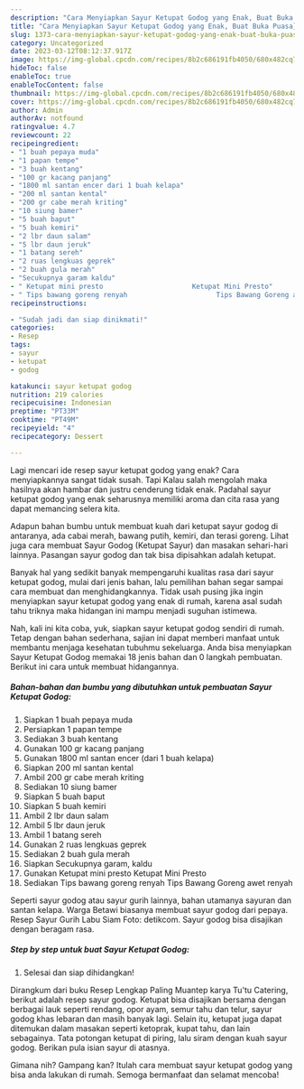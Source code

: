 ```yaml
---
description: "Cara Menyiapkan Sayur Ketupat Godog yang Enak, Buat Buka Puasa}"
title: "Cara Menyiapkan Sayur Ketupat Godog yang Enak, Buat Buka Puasa}"
slug: 1373-cara-menyiapkan-sayur-ketupat-godog-yang-enak-buat-buka-puasa
category: Uncategorized
date: 2023-03-12T08:12:37.917Z
image: https://img-global.cpcdn.com/recipes/8b2c686191fb4050/680x482cq70/sayur-ketupat-godog-foto-resep-utama.jpg
hideToc: false
enableToc: true
enableTocContent: false
thumbnail: https://img-global.cpcdn.com/recipes/8b2c686191fb4050/680x482cq70/sayur-ketupat-godog-foto-resep-utama.jpg
cover: https://img-global.cpcdn.com/recipes/8b2c686191fb4050/680x482cq70/sayur-ketupat-godog-foto-resep-utama.jpg
author: Admin
authorAv: notfound
ratingvalue: 4.7
reviewcount: 22
recipeingredient:
- "1 buah pepaya muda"
- "1 papan tempe"
- "3 buah kentang"
- "100 gr kacang panjang"
- "1800 ml santan encer dari 1 buah kelapa"
- "200 ml santan kental"
- "200 gr cabe merah kriting"
- "10 siung bamer"
- "5 buah baput"
- "5 buah kemiri"
- "2 lbr daun salam"
- "5 lbr daun jeruk"
- "1 batang sereh"
- "2 ruas lengkuas geprek"
- "2 buah gula merah"
- "Secukupnya garam kaldu"
- " Ketupat mini presto                      Ketupat Mini Presto"
- " Tips bawang goreng renyah                      Tips Bawang Goreng awet renyah"
recipeinstructions:

- "Sudah jadi dan siap dinikmati!"
categories:
- Resep
tags:
- sayur
- ketupat
- godog

katakunci: sayur ketupat godog 
nutrition: 219 calories
recipecuisine: Indonesian
preptime: "PT33M"
cooktime: "PT49M"
recipeyield: "4"
recipecategory: Dessert

---
```



Lagi mencari ide resep sayur ketupat godog yang enak? Cara menyiapkannya sangat tidak susah. Tapi Kalau salah mengolah maka hasilnya akan hambar dan justru cenderung tidak enak. Padahal sayur ketupat godog yang enak seharusnya memiliki aroma dan cita rasa yang dapat memancing selera kita.


Adapun bahan bumbu untuk membuat kuah dari ketupat sayur godog di antaranya, ada cabai merah, bawang putih, kemiri, dan terasi goreng. Lihat juga cara membuat Sayur Godog (Ketupat Sayur) dan masakan sehari-hari lainnya. Pasangan sayur godog dan tak bisa dipisahkan adalah ketupat.

Banyak hal yang sedikit banyak mempengaruhi kualitas rasa dari sayur ketupat godog, mulai dari jenis bahan, lalu pemilihan bahan segar sampai cara membuat dan menghidangkannya. Tidak usah pusing jika ingin menyiapkan sayur ketupat godog yang enak di rumah, karena asal sudah tahu triknya maka hidangan ini mampu menjadi suguhan istimewa.


Nah, kali ini kita coba, yuk, siapkan sayur ketupat godog sendiri di rumah. Tetap dengan bahan sederhana, sajian ini dapat memberi manfaat untuk membantu menjaga kesehatan tubuhmu sekeluarga. Anda bisa menyiapkan Sayur Ketupat Godog memakai 18 jenis bahan dan 0 langkah pembuatan. Berikut ini cara untuk membuat hidangannya.

<!--inarticleads1-->

##### Bahan-bahan dan bumbu yang dibutuhkan untuk pembuatan Sayur Ketupat Godog:

1. Siapkan 1 buah pepaya muda
1. Persiapkan 1 papan tempe
1. Sediakan 3 buah kentang
1. Gunakan 100 gr kacang panjang
1. Gunakan 1800 ml santan encer (dari 1 buah kelapa)
1. Siapkan 200 ml santan kental
1. Ambil 200 gr cabe merah kriting
1. Sediakan 10 siung bamer
1. Siapkan 5 buah baput
1. Siapkan 5 buah kemiri
1. Ambil 2 lbr daun salam
1. Ambil 5 lbr daun jeruk
1. Ambil 1 batang sereh
1. Gunakan 2 ruas lengkuas geprek
1. Sediakan 2 buah gula merah
1. Siapkan Secukupnya garam, kaldu
1. Gunakan  Ketupat mini presto                      Ketupat Mini Presto
1. Sediakan  Tips bawang goreng renyah                      Tips Bawang Goreng awet renyah


Seperti sayur godog atau sayur gurih lainnya, bahan utamanya sayuran dan santan kelapa. Warga Betawi biasanya membuat sayur godog dari pepaya. Resep Sayur Gurih Labu Siam Foto: detikcom. Sayur godog bisa disajikan dengan beragam rasa. 

<!--inarticleads2-->

##### Step by step untuk buat Sayur Ketupat Godog:


1. Selesai dan siap dihidangkan!

Dirangkum dari buku Resep Lengkap Paling Muantep karya Tu&#39;tu Catering, berikut adalah resep sayur godog. Ketupat bisa disajikan bersama dengan berbagai lauk seperti rendang, opor ayam, semur tahu dan telur, sayur godog khas lebaran dan masih banyak lagi. Selain itu, ketupat juga dapat ditemukan dalam masakan seperti ketoprak, kupat tahu, dan lain sebagainya. Tata potongan ketupat di piring, lalu siram dengan kuah sayur godog. Berikan pula isian sayur di atasnya. 

Gimana nih? Gampang kan? Itulah cara membuat sayur ketupat godog yang bisa anda lakukan di rumah. Semoga bermanfaat dan selamat mencoba!

